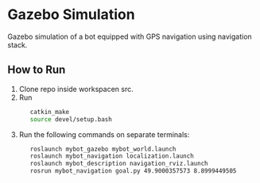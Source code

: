 # Gazebo Simulation
  Gazebo simulation of a bot equipped with GPS navigation using navigation stack.
  
## How to Run
   1. Clone repo inside workspacen src.
   2. Run
      ```bash
         catkin_make
         source devel/setup.bash
      ```
   3. Run the following commands on separate terminals:
      ```bash
         roslaunch mybot_gazebo mybot_world.launch
         roslaunch mybot_navigation localization.launch
         roslaunch mybot_description navigation_rviz.launch
         rosrun mybot_navigation goal.py 49.9000357573 8.8999449505
      ```

